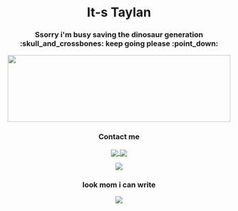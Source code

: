 <h1 align="center"> It-s Taylan</h1>

<h3 align="center"> Ssorry i'm busy saving the dinosaur generation :skull_and_crossbones: keep going please  :point_down: </h3>		
<p align="center"> 
  <img src="https://hackster.imgix.net/uploads/attachments/1097058/Dino_non-birthday_version-1.gif?auto=compress&gifq=35&w=680&h=510&fit=max" width="500" height="150" />
</p>

<h3 align="center"> Contact me </h3>

<p align="center">
<a href= "http://www.twitter.com/taylan_cann">
<img align="center"  src="https://img.icons8.com/external-justicon-lineal-color-justicon/64/000000/external-twitter-social-media-justicon-lineal-color-justicon.png" /> 
</a>
<a href= "https://www.linkedin.com/in/taylancan/">
<img align="center" src="https://img.icons8.com/external-justicon-lineal-color-justicon/64/000000/external-linkedin-social-media-justicon-lineal-color-justicon.png" /> 
</a>
</p>

<p align="center">
<img src="https://komarev.com/ghpvc/?username=TaylanCann&label=stalkers&color=grey" />
</p>


<h3 align="center"> look mom i can write  </h3>


<p align="center">
<img src="https://github-readme-stats.vercel.app/api/top-langs/?username=taylancann&layout=compact" />
</p>



<!--
**TaylanCann/TaylanCann** is a ✨ _special_ ✨ repository because its `README.md` (this file) appears on your GitHub profile.

Here are some ideas to get you started:

[![github-readme-twitter](https://github-readme-twitter.gazf.vercel.app/api?id=taylan_cann)](https://github.com/gazf/github-readme-twitter)
[4.1]: http://i.imgur.com/YckIOms.png (tumblr icon with padding)
[5.1]: http://i.imgur.com/1AGmwO3.png (dribbble icon with padding)
[4]: http://carlsed.tumblr.com
[5]: http://dribbble.com/carlsednaoui

[![alt text ][1.1]][1]
[![alt text ][2.1]][2]
          
[1.1]: https://img.icons8.com/external-justicon-lineal-color-justicon/64/000000/external-twitter-social-media-justicon-lineal-color-justicon.png 
[2.1]: https://img.icons8.com/external-justicon-lineal-color-justicon/64/000000/external-linkedin-social-media-justicon-lineal-color-justicon.png



[1]: http://www.twitter.com/taylan_cann
[2]: https://www.linkedin.com/in/taylancan/

- 🔭 I’m currently working on ...
- 🌱 I’m currently learning ...
- 👯 I’m looking to collaborate on ...
- 🤔 I’m looking for help with ...
- 💬 Ask me about ...
- 📫 How to reach me: ...
- 😄 Pronouns: ...
- ⚡ Fun fact: ...
-->
